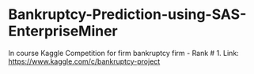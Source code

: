# Bankruptcy-Prediction-using-SAS-EnterpriseMiner

In course Kaggle Competition for firm bankruptcy firm - Rank # 1.
Link: https://www.kaggle.com/c/bankruptcy-project
